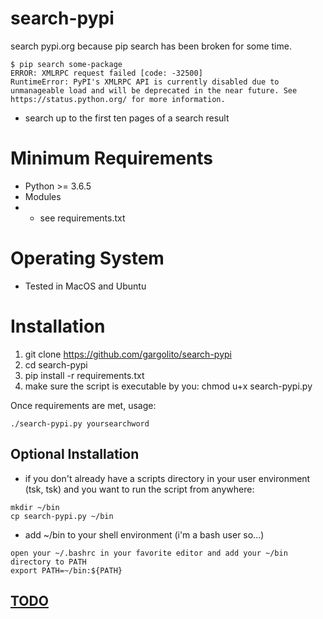 # search-pypi
search pypi.org because pip search has been broken for some time.

```
$ pip search some-package
ERROR: XMLRPC request failed [code: -32500]
RuntimeError: PyPI's XMLRPC API is currently disabled due to unmanageable load and will be deprecated in the near future. See https://status.python.org/ for more information.
```
* search up to the first ten pages of a search result

# Minimum Requirements
* Python >= 3.6.5
* Modules
* * see requirements.txt

# Operating System
* Tested in MacOS and Ubuntu

# Installation
1. git clone https://github.com/gargolito/search-pypi
2. cd search-pypi
3. pip install -r requirements.txt
4. make sure the script is executable by you: chmod u+x search-pypi.py

Once requirements are met, usage:
```
./search-pypi.py yoursearchword
```

## Optional Installation
* if you don't already have a scripts directory in your user environment (tsk, tsk) and you want to run the script from anywhere:
```
mkdir ~/bin
cp search-pypi.py ~/bin
```
* add ~/bin to your shell environment (i'm a bash user so...)
```
open your ~/.bashrc in your favorite editor and add your ~/bin directory to PATH
export PATH=~/bin:${PATH}
```

## [TODO](TODO.md)
